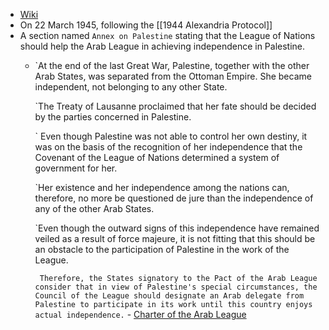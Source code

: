 - [Wiki](https://en.wikipedia.org/wiki/Charter_of_the_Arab_League)
- On 22 March 1945, following the [[1944 Alexandria Protocol]]
- A section named `Annex on Palestine` stating that the League of Nations should help the Arab League in achieving independence in Palestine.
    - `At the end of the last Great War, Palestine, together with the other Arab States, was separated from the Ottoman Empire. She became independent, not belonging to any other State.
      
      `The Treaty of Lausanne proclaimed that her fate should be decided by the parties concerned in Palestine.
      
      ` Even though Palestine was not able to control her own destiny, it was on the basis of the recognition of her independence that the Covenant of the League of Nations determined a system of government for her.
      
      `Her existence and her independence among the nations can, therefore, no more be questioned de jure than the independence of any of the other Arab States.
      
      `Even though the outward signs of this independence have remained veiled as a result of force majeure, it is not fitting that this should be an obstacle to the participation of Palestine in the work of the League.
      
      ` Therefore, the States signatory to the Pact of the Arab League consider that in view of Palestine's special circumstances, the Council of the League should designate an Arab delegate from Palestine to participate in its work until this country enjoys actual independence.` - [Charter of the Arab League](https://avalon.law.yale.edu/20th_century/arableag.asp)